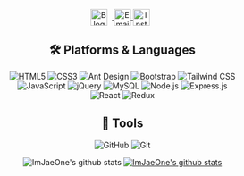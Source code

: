 <div align="center">
  <p>
    <a href="https://dlawi0108.tistory.com/" target="_blank">
  <img src="https://img.shields.io/badge/Blog-FF5722?style=for-the-badge&logo=blogger&logoColor=white" alt="Blogger" style="height: 30px; vertical-align: middle; margin-right: 8px;"/>
</a>
<a href="mailto:dlawi0108@naver.com" target="_blank">
  <img src="https://img.shields.io/badge/Mail-EA4335?style=for-the-badge&logo=Gmail&logoColor=white" alt="Email" style="height: 30px; vertical-align: middle;"/>
</a>
    <a href="https://www.instagram.com/j_one_8/" target="_blank">
  <img src="https://img.shields.io/badge/Instagram-E4405F?style=for-the-badge&logo=Instagram&logoColor=white" alt="Instagram" style="height: 30px; vertical-align: middle; margin-right: 8px;"/>
</a>
  </p>

  <h2>🛠 Platforms & Languages</h2>
  <p>
    <img src="https://img.shields.io/badge/html5-%23E34F26.svg?style=for-the-badge&logo=html5&logoColor=white" alt="HTML5"/>
    <img src="https://img.shields.io/badge/css3-%231572B6.svg?style=for-the-badge&logo=css3&logoColor=white" alt="CSS3"/>
    <img src="https://img.shields.io/badge/AntDesign-%230170FE.svg?style=for-the-badge&logo=ant-design&logoColor=white" alt="Ant Design"/>
    <img src="https://img.shields.io/badge/bootstrap-%238511FA.svg?style=for-the-badge&logo=bootstrap&logoColor=white" alt="Bootstrap"/>
    <img src="https://img.shields.io/badge/tailwindcss-%2338B2AC.svg?style=for-the-badge&logo=tailwind-css&logoColor=white" alt="Tailwind CSS"/>
    <br/>
    <img src="https://img.shields.io/badge/javascript-%23323330.svg?style=for-the-badge&logo=javascript&logoColor=%23F7DF1E" alt="JavaScript"/>
    <img src="https://img.shields.io/badge/jquery-0769AD?style=for-the-badge&logo=jquery&logoColor=white" alt="jQuery"/>
    <img src="https://img.shields.io/badge/mysql-4479A1.svg?style=for-the-badge&logo=mysql&logoColor=white" alt="MySQL"/>
    <img src="https://img.shields.io/badge/node.js-6DA55F?style=for-the-badge&logo=node.js&logoColor=white" alt="Node.js"/>
    <img src="https://img.shields.io/badge/express.js-%23404d59.svg?style=for-the-badge&logo=express&logoColor=%2361DAFB" alt="Express.js"/>
    <br/>
    <img src="https://img.shields.io/badge/react-%2320232a.svg?style=for-the-badge&logo=react&logoColor=%2361DAFB" alt="React"/>
    <img src="https://img.shields.io/badge/redux-%23593d88.svg?style=for-the-badge&logo=redux&logoColor=white" alt="Redux"/>
  </p>

    

  <h2>🔧 Tools</h2>
  <p>
    <img src="https://img.shields.io/badge/github-181717?style=for-the-badge&logo=github&logoColor=white" alt="GitHub"/>
    <img src="https://img.shields.io/badge/git-F05032?style=for-the-badge&logo=git&logoColor=white" alt="Git"/>
  </p>

  ![ImJaeOne's github stats](https://github-readme-stats.vercel.app/api?username=ImJaeOne&show_icons=true)
[![ImJaeOne's github stats](https://github-readme-stats.vercel.app/api/top-langs/?username=ImJaeOne&show_icons=true&hide_border=true&title_color=004386&icon_color=004386&layout=compact)](https://github.com/ImJaeOne)
</div>

